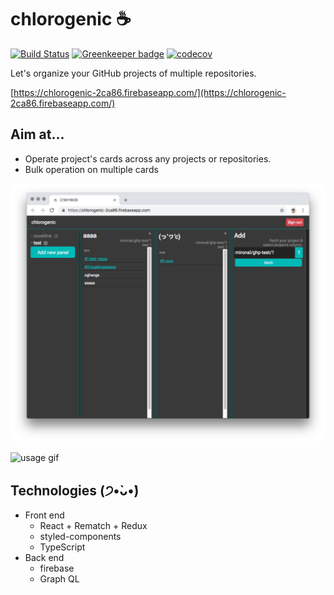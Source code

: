 # chlorogenic :coffee:

[![Build Status](https://travis-ci.com/mironal/chlorogenic.svg?branch=master)](https://travis-ci.com/mironal/chlorogenic) [![Greenkeeper badge](https://badges.greenkeeper.io/mironal/chlorogenic.svg)](https://greenkeeper.io/) [![codecov](https://codecov.io/gh/mironal/chlorogenic/branch/master/graph/badge.svg)](https://codecov.io/gh/mironal/chlorogenic)

Let's organize your GitHub projects of multiple repositories.

[https://chlorogenic-2ca86.firebaseapp.com/](https://chlorogenic-2ca86.firebaseapp.com/)

## Aim at...

- Operate project's cards across any projects or repositories.
- Bulk operation on multiple cards

![ss](./ss/ss.png)

![usage gif](./ss/usage.gif)

## Technologies (੭•̀ᴗ•̀)

- Front end
    - React + Rematch + Redux
    - styled-components
    - TypeScript
- Back end
    - firebase
    - Graph QL
